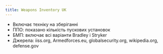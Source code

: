 ```yaml
---
title: Weapons Inventory UK
---
```

- Включає техніку на зберіганні
- ППО: показано кількість пускових установок
- БМП: включає всі варіанти Bradley і Stryker
- Джерела: iiss.org, Armedforces.eu, globalsecurity.org, wikipedia.org, defense.gov